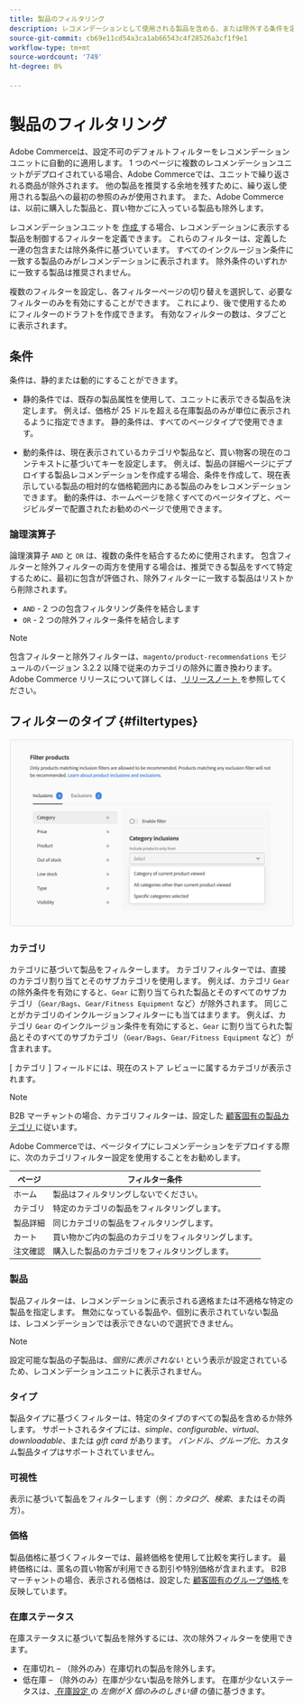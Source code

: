 ```yaml
---
title: 製品のフィルタリング
description: レコメンデーションとして使用される製品を含める、または除外する条件を定義します。
source-git-commit: cb69e11cd54a3ca1ab66543c4f28526a3cf1f9e1
workflow-type: tm+mt
source-wordcount: '749'
ht-degree: 0%

---
```


# 製品のフィルタリング

Adobe Commerceは、設定不可のデフォルトフィルターをレコメンデーションユニットに自動的に適用します。 1 つのページに複数のレコメンデーションユニットがデプロイされている場合、Adobe Commerceでは、ユニットで繰り返される商品が除外されます。 他の製品を推奨する余地を残すために、繰り返し使用される製品への最初の参照のみが使用されます。 また、Adobe Commerceは、以前に購入した製品と、買い物かごに入っている製品も除外します。

レコメンデーションユニットを [ 作成 ](create.md) する場合、レコメンデーションに表示する製品を制御するフィルターを定義できます。 これらのフィルターは、定義した一連の包含または除外条件に基づいています。 すべてのインクルージョン条件に一致する製品のみがレコメンデーションに表示されます。 除外条件のいずれかに一致する製品は推奨されません。

複数のフィルターを設定し、各フィルターページの切り替えを選択して、必要なフィルターのみを有効にすることができます。 これにより、後で使用するためにフィルターのドラフトを作成できます。 有効なフィルターの数は、タブごとに表示されます。

## 条件

条件は、静的または動的にすることができます。

- 静的条件では、既存の製品属性を使用して、ユニットに表示できる製品を決定します。 例えば、価格が 25 ドルを超える在庫製品のみが単位に表示されるように指定できます。 静的条件は、すべてのページタイプで使用できます。

- 動的条件は、現在表示されているカテゴリや製品など、買い物客の現在のコンテキストに基づいてキーを設定します。 例えば、製品の詳細ページにデプロイする製品レコメンデーションを作成する場合、条件を作成して、現在表示している製品の相対的な価格範囲内にある製品のみをレコメンデーションできます。 動的条件は、ホームページを除くすべてのページタイプと、ページビルダーで配置されたお勧めのページで使用できます。

### 論理演算子

論理演算子 `AND` と `OR` は、複数の条件を結合するために使用されます。 包含フィルターと除外フィルターの両方を使用する場合は、推奨できる製品をすべて特定するために、最初に包含が評価され、除外フィルターに一致する製品はリストから削除されます。

- `AND` - 2 つの包含フィルタリング条件を結合します
- `OR` - 2 つの除外フィルター条件を結合します

>[!NOTE]
>
> 包含フィルターと除外フィルターは、`magento/product-recommendations` モジュールのバージョン 3.2.2 以降で従来のカテゴリの除外に置き換わります。 Adobe Commerce リリースについて詳しくは、[ リリースノート ](release-notes.md) を参照してください。

## フィルターのタイプ {#filtertypes}

![ フィルター ](assets/rec-conditions.png)

### カテゴリ

カテゴリに基づいて製品をフィルターします。 カテゴリフィルターでは、直接のカテゴリ割り当てとそのサブカテゴリを使用します。 例えば、カテゴリ `Gear` の除外条件を有効にすると、`Gear` に割り当てられた製品とそのすべてのサブカテゴリ（`Gear/Bags`、`Gear/Fitness Equipment` など）が除外されます。 同じことがカテゴリのインクルージョンフィルターにも当てはまります。 例えば、カテゴリ `Gear` のインクルージョン条件を有効にすると、`Gear` に割り当てられた製品とそのすべてのサブカテゴリ（`Gear/Bags`、`Gear/Fitness Equipment` など）が含まれます。

[ カテゴリ ] フィールドには、現在のストア レビューに属するカテゴリが表示されます。

>[!NOTE]
>
>B2B マーチャントの場合、カテゴリフィルターは、設定した [ 顧客固有の製品カテゴリ ](https://experienceleague.adobe.com/docs/commerce-admin/catalog/categories/category-permissions.html) に従います。

Adobe Commerceでは、ページタイプにレコメンデーションをデプロイする際に、次のカテゴリフィルター設定を使用することをお勧めします。

| ページ | フィルター条件 |
|---|---|
| ホーム | 製品はフィルタリングしないでください。 |
| カテゴリ | 特定のカテゴリの製品をフィルタリングします。 |
| 製品詳細 | 同じカテゴリの製品をフィルタリングします。 |
| カート | 買い物かご内の製品のカテゴリをフィルタリングします。 |
| 注文確認 | 購入した製品のカテゴリをフィルタリングします。 |

### 製品

製品フィルターは、レコメンデーションに表示される適格または不適格な特定の製品を指定します。 無効になっている製品や、個別に表示されていない製品は、レコメンデーションでは表示できないので選択できません。

>[!NOTE]
>
>設定可能な製品の子製品は、_個別に表示されない_ という表示が設定されているため、レコメンデーションユニットに表示されません。

### タイプ

製品タイプに基づくフィルターは、特定のタイプのすべての製品を含めるか除外します。 サポートされるタイプには、_simple_、_configurable_、_virtual_、_downloadable_、または _gift card_ があります。 _バンドル_、_グループ化_、カスタム製品タイプはサポートされていません。

### 可視性

表示に基づいて製品をフィルターします（例：_カタログ_、_検索_、またはその両方）。

### 価格

製品価格に基づくフィルターでは、最終価格を使用して比較を実行します。 最終価格には、匿名の買い物客が利用できる割引や特別価格が含まれます。 B2B マーチャントの場合、表示される価格は、設定した [ 顧客固有のグループ価格 ](https://experienceleague.adobe.com/docs/commerce-admin/catalog/products/pricing/pricing-advanced.html) を反映しています。

### 在庫ステータス

在庫ステータスに基づいて製品を除外するには、次の除外フィルターを使用できます。

- 在庫切れ – （除外のみ）在庫切れの製品を除外します。
- 低在庫 – （除外のみ）在庫が少ない製品を除外します。 在庫が少ないステータスは、[ 在庫設定 ](https://experienceleague.adobe.com/docs/commerce-admin/config/catalog/inventory.html) の _左側が X 個のみのしきい値_ の値に基づきます。
